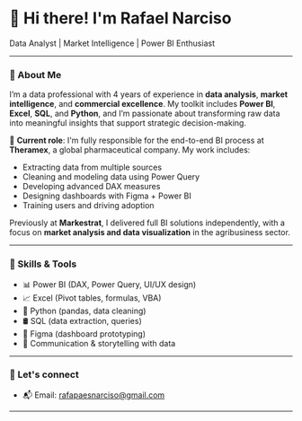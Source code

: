 # 👋 Hi there! I'm Rafael Narciso

Data Analyst | Market Intelligence | Power BI Enthusiast

---

### 💼 About Me

I’m a data professional with 4 years of experience in **data analysis**, **market intelligence**, and **commercial excellence**. My toolkit includes **Power BI**, **Excel**, **SQL**, and **Python**, and I’m passionate about transforming raw data into meaningful insights that support strategic decision-making.

🎯 **Current role**: I'm fully responsible for the end-to-end BI process at **Theramex**, a global pharmaceutical company. My work includes:
- Extracting data from multiple sources  
- Cleaning and modeling data using Power Query  
- Developing advanced DAX measures  
- Designing dashboards with Figma + Power BI  
- Training users and driving adoption

Previously at **Markestrat**, I delivered full BI solutions independently, with a focus on **market analysis and data visualization** in the agribusiness sector.

---

### 🧠 Skills & Tools

- 📊 Power BI (DAX, Power Query, UI/UX design)
- 📈 Excel (Pivot tables, formulas, VBA)
- 🐍 Python (pandas, data cleaning)
- 🛢️ SQL (data extraction, queries)
- 🧰 Figma (dashboard prototyping)
- 👥 Communication & storytelling with data

---

### 🔗 Let's connect

- 📬 Email: rafapaesnarciso@gmail.com

---
